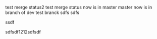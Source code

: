 test merge status2
test merge status
now is in master master
now is in branch of dev
test branck
sdfs
sdfs

ssdf

sdfsdf1212sdfsdf

